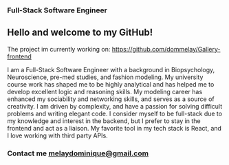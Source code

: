 ### Full-Stack Software Engineer

## Hello and welcome to my GitHub!

The project im currently working on: https://github.com/dommelay/Gallery-frontend

I am a Full-Stack Software Engineer with a background in Biopsychology, Neuroscience, pre-med studies, and fashion modeling. My university course work has shaped me to be highly analytical and has helped me to develop excellent logic and reasoning skills. My modeling career has enhanced my sociability and networking skills, and serves as a source of creativity. I am driven by complexity, and have a passion for solving difficult problems and writing elegant code. I consider myself to be full-stack due to my knowledge and interest in the backend, but I prefer to stay in the frontend and act as a liaison. My favorite tool in my tech stack is React, and I love working with third party APIs. 

### Contact me melaydominique@gmail.com
